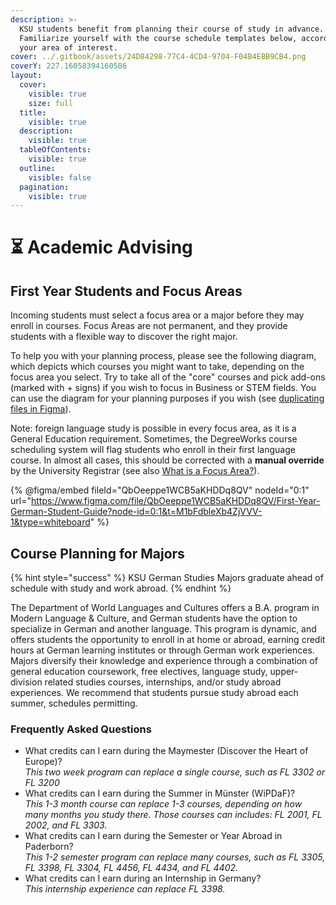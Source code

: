 ```yaml
---
description: >-
  KSU students benefit from planning their course of study in advance.
  Familiarize yourself with the course schedule templates below, according to
  your area of interest.
cover: ../.gitbook/assets/24D84298-77C4-4CD4-9704-F04B4EBB9CB4.png
coverY: 227.16058394160586
layout:
  cover:
    visible: true
    size: full
  title:
    visible: true
  description:
    visible: true
  tableOfContents:
    visible: true
  outline:
    visible: false
  pagination:
    visible: true
---
```


# ⏳ Academic Advising

## First Year Students and Focus Areas <a href="#block-32fc92124125420490218aa8362baf9a" id="block-32fc92124125420490218aa8362baf9a"></a>

Incoming students must select a focus area or a major before they may enroll in courses. Focus Areas are not permanent, and they provide students with a flexible way to discover the right major.

To help you with your planning process, please see the following diagram, which depicts which courses you might want to take, depending on the focus area you select. Try to take all of the "core" courses and pick add-ons (marked with + signs) if you wish to focus in Business or STEM fields. You can use the diagram for your planning purposes if you wish (see [duplicating files in Figma](https://help.figma.com/hc/en-us/articles/360038511533-Duplicate-or-copy-files)).

Note: foreign language study is possible in every focus area, as it is a General Education requirement. Sometimes, the DegreeWorks course scheduling system will flag students who enroll in their first language course. In almost all cases, this should be corrected with a **manual override** by the University Registrar (see also [What is a Focus Area?](https://advising.kennesaw.edu/college\_advising\_centers/owladvising/focus\_area.php)).

{% @figma/embed fileId="QbOeeppe1WCB5aKHDDq8QV" nodeId="0:1" url="https://www.figma.com/file/QbOeeppe1WCB5aKHDDq8QV/First-Year-German-Student-Guide?node-id=0:1&t=M1bFdbleXb4ZjVVV-1&type=whiteboard" %}

## Course Planning for Majors <a href="#block-ac3845ce363042e4a042ccc3514c65eb" id="block-ac3845ce363042e4a042ccc3514c65eb"></a>

{% hint style="success" %}
KSU German Studies Majors graduate ahead of schedule with study and work abroad.
{% endhint %}

The Department of World Languages and Cultures offers a B.A. program in Modern Language & Culture, and German students have the option to specialize in German and another language. This program is dynamic, and offers students the opportunity to enroll in at home or abroad, earning credit hours at German learning institutes or through German work experiences. Majors diversify their knowledge and experience through a combination of general education coursework, free electives, language study, upper-division related studies courses, internships, and/or study abroad experiences. We recommend that students pursue study abroad each summer, schedules permitting.

### Frequently Asked Questions

* What credits can I earn during the Maymester (Discover the Heart of Europe)?\
  _This two week program can replace a single course, such as FL 3302 or FL 3200_
* What credits can I earn during the Summer in Münster (WiPDaF)?\
  _This 1-3 month course can replace 1-3 courses, depending on how many months you study there. Those courses can includes: FL 2001, FL 2002, and FL 3303._
* What credits can I earn during the Semester or Year Abroad in Paderborn?\
  _This 1-2 semester program can replace many courses, such as FL 3305, FL 3398, FL 3304, FL 4456, FL 4434, and FL 4402._
* What credits can I earn during an Internship in Germany?\
  _This internship experience can replace FL 3398._
